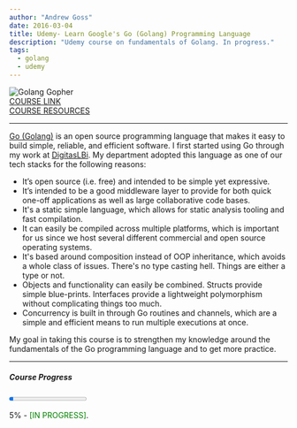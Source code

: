 ```yaml
---
author: "Andrew Goss"
date: 2016-03-04
title: Udemy- Learn Google's Go (Golang) Programming Language
description: "Udemy course on fundamentals of Golang. In progress."
tags:
  - golang
  - udemy
---
```

![Golang Gopher](/img/golang_gopher.png "Golang Gopher")<br>
<a href="https://www.udemy.com/learn-how-to-code/learn/" target="_blank">COURSE LINK</a><br>
<a href="https://docs.google.com/document/d/18-0u5CvNIr83oOfMXPoM4klVFASXGl3Vvua1wBGMIoQ/" target="_blank">COURSE RESOURCES</a>
<hr>
<a href="https://golang.org" target="_blank">Go (Golang)</a> is an open source programming language that makes it easy to build simple, reliable, and efficient software. I first started using Go through my work at <a href="http://www.digitaslbi.com/us" target="_blank">DigitasLBi</a>. My department adopted this language as one of our tech stacks for the following reasons:

* It’s open source (i.e. free) and intended to be simple yet expressive.
* It’s intended to be a good middleware layer to provide for both quick one-off applications as well as large collaborative code bases.
* It's a static simple language, which allows for static analysis tooling and fast compilation.
* It can easily be compiled across multiple platforms, which is important for us since we host several different commercial and open source operating systems.
* It's based around composition instead of OOP inheritance, which avoids a whole class of issues. There's no type casting hell. Things are either a type or not.
* Objects and functionality can easily be combined. Structs provide simple blue-prints. Interfaces provide a lightweight polymorphism without complicating things too much.
* Concurrency is built in through Go routines and channels, which are a simple and efficient means to run multiple executions at once.

My goal in taking this course is to strengthen my knowledge around the fundamentals of the Go programming language and to get more practice.

<hr>

##### Course Progress
<progress max="1.0" value="0.05"></progress>

5% - <font color="green">[IN PROGRESS]</font>.

<!--<a href="https://github.com/andrewrgoss/" class="btn" target="_blank">View my code on GitHub</a>-->